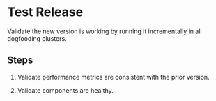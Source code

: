 # Test Release

Validate the new version is working by running it incrementally in all dogfooding clusters.

## Steps

1. Validate performance metrics are consistent with the prior version.

2. Validate components are healthy.